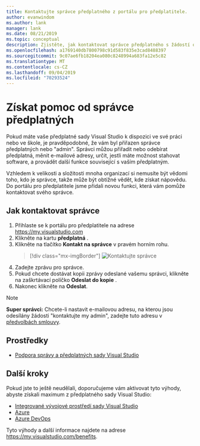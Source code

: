 ```yaml
---
title: Kontaktujte správce předplatného z portálu pro předplatitele.
author: evanwindom
ms.author: lank
manager: lank
ms.date: 08/21/2019
ms.topic: conceptual
description: Zjistěte, jak kontaktovat správce předplatného s žádostí o pomoc s dotazy nebo problémy.
ms.openlocfilehash: a1769140db7800798c91d583f835e3cad8488397
ms.sourcegitcommit: 9c07ae6fb18204ea080c8248994a683fa12e5c82
ms.translationtype: MT
ms.contentlocale: cs-CZ
ms.lasthandoff: 09/04/2019
ms.locfileid: "70293524"
---
```

# <a name="get-assistance-from-your-subscriptions-adminstrator"></a>Získat pomoc od správce předplatných
Pokud máte vaše předplatné sady Visual Studio k dispozici ve své práci nebo ve škole, je pravděpodobné, že vám byl přiřazen správce předplatných nebo "admin".  Správci můžou přiřadit nebo odebírat předplatná, měnit e-mailové adresy, určit, jestli máte možnost stahovat software, a provádět další funkce související s vaším předplatným.

Vzhledem k velikosti a složitosti mnoha organizací si nemusíte být vědomi toho, kdo je správce, takže může být obtížné vědět, kde získat nápovědu.  Do portálu pro předplatitele jsme přidali novou funkci, která vám pomůže kontaktovat svého správce.   

## <a name="how-to-contact-your-admin"></a>Jak kontaktovat správce
1. Přihlaste se k portálu pro předplatitele na adrese https://my.visualstudio.com
2. Klikněte na kartu **předplatná** . 
3. Klikněte na tlačítko **Kontakt na správce** v pravém horním rohu. 
   > [!div class="mx-imgBorder"]
   > ![Kontaktujte správce](_img/contact-my-admin/contact-my-admin-button.png)
4. Zadejte zprávu pro správce.
5. Pokud chcete dostávat kopii zprávy odeslané vašemu správci, klikněte na zaškrtávací políčko **Odeslat do kopie** . 
6. Nakonec klikněte na **Odeslat**.

> [!NOTE]
> **Super správci:**  Chcete-li nastavit e-mailovou adresu, na kterou jsou odesílány žádosti "kontaktujte my admin", zadejte tuto adresu v [předvolbách smlouvy](admin-prefs.md#contact-email-address).

## <a name="resources"></a>Prostředky
- [Podpora správy a předplatných sady Visual Studio](https://visualstudio.microsoft.com/support/support-overview-vs)

## <a name="next-steps"></a>Další kroky
Pokud jste to ještě neudělali, doporučujeme vám aktivovat tyto výhody, abyste získali maximum z předplatného sady Visual Studio:
- [Integrované vývojové prostředí sady Visual Studio](vs-ide-benefit.md)
- [Azure](vs-azure.md)
- [Azure DevOps](vs-azure-devops.md)

Tyto výhody a další informace najdete na adrese https://my.visualstudio.com/benefits.

